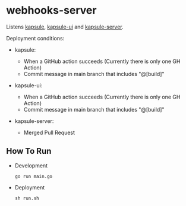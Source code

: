 # webhooks-server

Listens [kapsule](https://github.com/berabulut/kapsule), [kapsule-ui](https://github.com/berabulut/kapsule-ui) and [kapsule-server](https://github.com/berabulut/kapsule-server). 

Deployment conditions:

- kapsule:

	- When a GitHub action succeeds (Currently there is only one GH Action)
	- Commit message in main branch that includes "@[build]"

- kapsule-ui:

	- When a GitHub action succeeds (Currently there is only one GH Action)
	- Commit message in main branch that includes "@[build]"

- kapsule-server:

	- Merged Pull Request



## How To Run

- Development

	`go run main.go`

- Deployment

	`sh run.sh`
